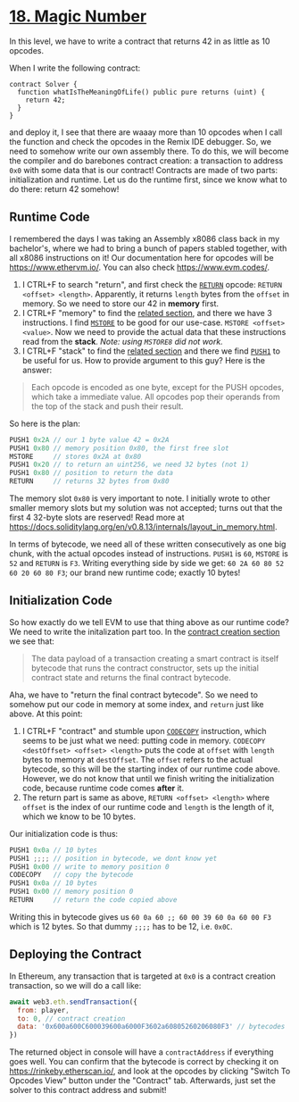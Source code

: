 # [18. Magic Number](https://ethernaut.openzeppelin.com/level/0x200d3d9Ac7bFd556057224e7aEB4161fED5608D0)

In this level, we have to write a contract that returns 42 in as little as 10 opcodes.

When I write the following contract:

```solidity
contract Solver { 
  function whatIsTheMeaningOfLife() public pure returns (uint) {
    return 42;
  }
}
```

and deploy it, I see that there are waaay more than 10 opcodes when I call the function and check the opcodes in the Remix IDE debugger. So, we need to somehow write our own assembly there. To do this, we will become the compiler and do barebones contract creation: a transaction to address `0x0` with some data that is our contract! Contracts are made of two parts: initialization and runtime. Let us do the runtime first, since we know what to do there: return 42 somehow!

## Runtime Code

I remembered the days I was taking an Assembly x8086 class back in my bachelor's, where we had to bring a bunch of papers stabled together, with all x8086 instructions on it! Our documentation here for opcodes will be <https://www.ethervm.io/>. You can also check <https://www.evm.codes/>.

1. I CTRL+F to search "return", and first check the [`RETURN`](https://www.ethervm.io/#F3) opcode: `RETURN <offset> <length>`. Apparently, it returns `length` bytes from the `offset` in memory. So we need to store our 42 in **memory** first.
2. I CTRL+F "memory" to find the [related section](https://www.ethervm.io/#memory), and there we have 3 instructions. I find [`MSTORE`](https://www.ethervm.io/#52) to be good for our use-case. `MSTORE <offset> <value>`. Now we need to provide the actual data that these instructions read from the **stack**. _Note: using `MSTORE8` did not work._
3. I CTRL+F "stack" to find the [related section](https://www.ethervm.io/#stack) and there we find [`PUSH1`](https://www.ethervm.io/#60) to be useful for us. How to provide argument to this guy? Here is the answer:

> Each opcode is encoded as one byte, except for the PUSH opcodes, which take a immediate value. All opcodes pop their operands from the top of the stack and push their result.

So here is the plan:

```c
PUSH1 0x2A // our 1 byte value 42 = 0x2A
PUSH1 0x80 // memory position 0x80, the first free slot
MSTORE     // stores 0x2A at 0x80
PUSH1 0x20 // to return an uint256, we need 32 bytes (not 1)
PUSH1 0x80 // position to return the data
RETURN     // returns 32 bytes from 0x80
```

The memory slot `0x80` is very important to note. I initially wrote to other smaller memory slots but my solution was not accepted; turns out that the first 4 32-byte slots are reserved! Read more at <https://docs.soliditylang.org/en/v0.8.13/internals/layout_in_memory.html>.

In terms of bytecode, we need all of these written consecutively as one big chunk, with the actual opcodes instead of instructions. `PUSH1` is `60`, `MSTORE` is `52` and `RETURN` is `F3`. Writing everything side by side we get: `60 2A 60 80 52 60 20 60 80 F3`; our brand new runtime code; exactly 10 bytes!

## Initialization Code

So how exactly do we tell EVM to use that thing above as our runtime code? We need to write the initalization part too. In the [contract creation section](https://www.ethervm.io/#contract-creation) we see that:

> The data payload of a transaction creating a smart contract is itself bytecode that runs the contract constructor, sets up the initial contract state and returns the final contract bytecode.

Aha, we have to "return the final contract bytecode". So we need to somehow put our code in memory at some index, and `return` just like above. At this point:

1. I CTRL+F "contract" and stumble upon [`CODECOPY`](https://www.ethervm.io/#39) instruction, which seems to be just what we need: putting code in memory. `CODECOPY <destOffset> <offset> <length>` puts the code at `offset` with `length` bytes to memory at `destOffset`. The `offset` refers to the actual bytecode, so this will be the starting index of our runtime code above. However, we do not know that until we finish writing the initialization code, because runtime code comes **after** it.
2. The return part is same as above, `RETURN <offset> <length>` where `offset` is the index of our runtime code and `length` is the length of it, which we know to be 10 bytes.

Our initialization code is thus:

```c
PUSH1 0x0a // 10 bytes
PUSH1 ;;;; // position in bytecode, we dont know yet
PUSH1 0x00 // write to memory position 0
CODECOPY   // copy the bytecode 
PUSH1 0x0a // 10 bytes
PUSH1 0x00 // memory position 0
RETURN     // return the code copied above
```

Writing this in bytecode gives us `60 0a 60 ;; 60 00 39 60 0a 60 00 F3` which is 12 bytes. So that dummy `;;;;` has to be 12, i.e. `0x0C`.

## Deploying the Contract

In Ethereum, any transaction that is targeted at `0x0` is a contract creation transaction, so we will do a call like:

```js
await web3.eth.sendTransaction({
  from: player,
  to: 0, // contract creation 
  data: '0x600a600C600039600a6000F3602a60805260206080F3' // bytecodes
})
```

The returned object in console will have a `contractAddress` if everything goes well. You can confirm that the bytecode is correct by checking it on <https://rinkeby.etherscan.io/>, and look at the opcodes by clicking "Switch To Opcodes View" button under the "Contract" tab. Afterwards, just set the solver to this contract address and submit!
